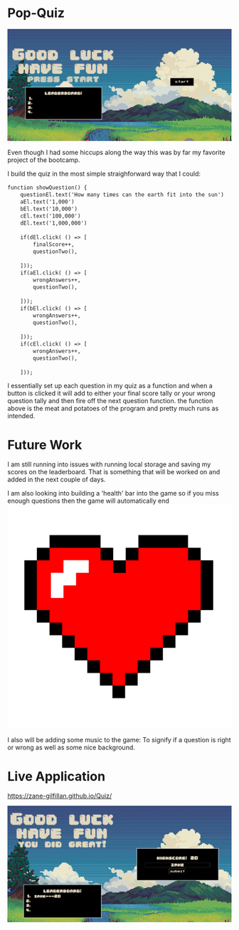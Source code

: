# Pop-Quiz

![picture of app](img/begin-quiz.png)

Even though I had some hiccups along the way this was by far my favorite project of the bootcamp.

I build the quiz in the most simple straighforward way that I could:
```
function showQuestion() {
    questionEl.text('How many times can the earth fit into the sun')
    aEl.text('1,000')
    bEl.text('10,000')
    cEl.text('100,000')
    dEl.text('1,000,000')

    if(dEl.click( () => [
        finalScore++,
        questionTwo(),
        
    ]));
    if(aEl.click( () => [
        wrongAnswers++,
        questionTwo(),
        
    ]));
    if(bEl.click( () => [
        wrongAnswers++,
        questionTwo(),
        
    ]));
    if(cEl.click( () => [
        wrongAnswers++,
        questionTwo(),
        
    ]));
```
I essentially set up each question in my quiz as a function and when a button is clicked it will add to either your final score tally or your wrong question tally and then fire off the next question function. the function above is the meat and potatoes of the program and pretty much runs as intended. 

# Future Work

I am still running into issues with running local storage and saving my scores on the leaderboard. That is something that will be worked on and added in the next couple of days. 

I am also looking into building a 'health' bar into the game so if you miss enough questions then the game will automatically end 
![heart](img/heart.png)

I also will be adding some music to the game: To signify if a question is right or wrong as well as some nice background.

# Live Application

https://zane-gilfillan.github.io/Quiz/

![final pic](img/final-pic.png)